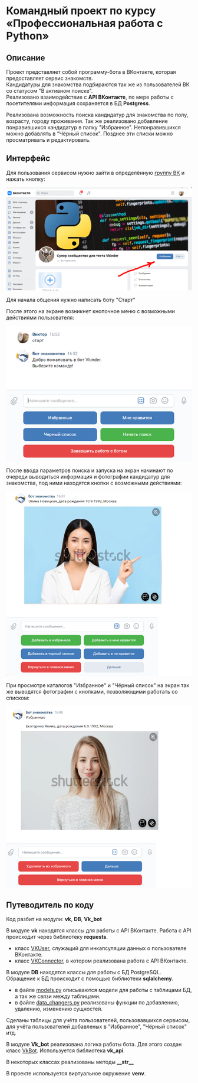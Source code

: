 # Командный проект по курсу «Профессиональная работа с Python»
## Описание
Проект представляет собой программу-бота в ВКонтакте, которая предоставляет сервис знакомств.  
Кандидатуры для знакомства подбираются так же из пользователей ВК со статусом "В активном поиске".  
Реализовано взаимодействие с **API ВКонтакте**, по мере работы с посетителями информация сохраняется в БД **Postgress**.  

Реализована возможность поиска кандидатур для знакомства по полу, возрасту, городу проживания.
Так же реализовано добавление понравившихся кандидатур в папку "Избранное".
Непонравившихся можно добавлять в "Чёрный список".
Позднее эти списки можно просматривать и редактировать.  


## Интерфейс
Для пользования сервисом нужно зайти в определённую [группу ВК](https://vk.com/club220121295) и нажать кнопку:

![pic](pics/pic01.PNG)

Для начала общения нужно написать боту "Старт"

После этого на экране возникнет кнопочное меню с возможными действиями пользователя:

![pic](pics/pic02.PNG)

После ввода параметров поиска и запуска на экран начинают по очереди выводиться информация и фотографии кандидатур для знакомства, под ними находятся кнопки с возможными действиями:

![pic](pics/pic03.PNG)

При просмотре каталогов "Избранное" и "Чёрный список" на экран так же выводятся фотографии с кнопками, позволяющими работать со списком:

![pic](pics/pic04.PNG)


## Путеводитель по коду

Код разбит на модули: **vk**, **DB**, **Vk_bot**

В модуле **vk** находятся классы для работы с API ВКонтакте. Работа с API происходит через библиотеку **requests**.

- класс [VKUser](https://github.com/LeaveThePast/VKinder_Dating_App/blob/67d435487ccd651ec43fce98b729647d05acd8c8/vk/vk.py#L13), служащий для инкапсуляции данных о пользователе ВКонтакте.
- класс [VKConnector](https://github.com/LeaveThePast/VKinder_Dating_App/blob/67d435487ccd651ec43fce98b729647d05acd8c8/vk/vk.py#L77), в котором реализована работа с API ВКонтакте.

В модуле **DB** находятся классы для работы с БД PostgreSQL. Обращение к БД происходит с помощью библиотеки **sqlalchemy**.

- в файле [models.py](DB/models.py) описываются модели для работы с таблицами БД, а так же связи между таблицами.
- в файле [data_changers.py](DB/data_changers.py) реализованы функции по добавлению, удалению, изменению сущностей.

Сделаны таблицы для учёта пользователей, пользовавшихся сервисом, для учёта пользователей добавленых в "Избранное", "Чёрный список" итд.

В модуле **Vk_bot** реализована логика работы бота. Для этого создан класс [VkBot](https://github.com/LeaveThePast/VKinder_Dating_App/blob/67d435487ccd651ec43fce98b729647d05acd8c8/Vk_bot/Vk_bot_class.py#L39). Используется библиотека **vk_api**.

В некоторых классах реализованы методы **\_\_str\_\_**

В проекте используется виртуальное окружение **venv**.
